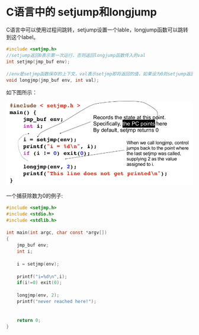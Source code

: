 # C语言中的 setjump和longjump

C语言中可以使用过程间跳转，setjump设置一个lable，longjump函数可以跳转到这个label。

```c
#include <setjmp.h>
//setjump返回0表示第一次运行，否则返回longjump函数传入的val
int setjmp(jmp_buf env);

//env是setjmp函数保存的上下文，val表示setjmp即将返回的值，如果设为0则setjump返回1。
void longjmp(jmp_buf env, int val);
```

如下图所示：

![mg](images/demo1.png)



一个捕获除数为0的例子:

```c
#include <setjmp.h>
#include <stdio.h>
#include <stdlib.h>

int main(int argc, char const *argv[])
{
    jmp_buf env;
    int i;

    i = setjmp(env);

    printf("i=%d\n",i);
    if(i!=0) exit(0);
    
    longjmp(env, 2);
    printf("never reached here!");


    return 0;
}

```

